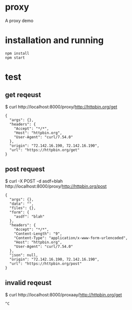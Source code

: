 # proxy
A proxy demo

# installation and running
```
npm install
npm start
```

# test
## get reqeust
$ curl http://localhost:8000/proxy/http://httpbin.org/get
```
{
  "args": {},
  "headers": {
    "Accept": "*/*",
    "Host": "httpbin.org",
    "User-Agent": "curl/7.54.0"
  },
  "origin": "72.142.16.190, 72.142.16.190",
  "url": "https://httpbin.org/get"
}
```

## post request
$ curl -X POST -d asdf=blah http://localhost:8000/proxy/http://httpbin.org/post
```
{
  "args": {},
  "data": "",
  "files": {},
  "form": {
    "asdf": "blah"
  },
  "headers": {
    "Accept": "*/*",
    "Content-Length": "9",
    "Content-Type": "application/x-www-form-urlencoded",
    "Host": "httpbin.org",
    "User-Agent": "curl/7.54.0"
  },
  "json": null,
  "origin": "72.142.16.190, 72.142.16.190",
  "url": "https://httpbin.org/post"
}
```

## invalid reqeust
$ curl http://localhost:8000/proxaay/http://httpbin.org/get
```
^C
```
